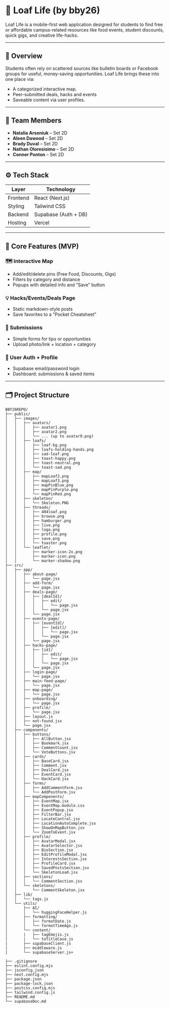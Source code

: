 # 🥖 Loaf Life (by bby26)

Loaf Life is a mobile-first web application designed for students to find free or affordable campus-related resources like food events, student discounts, quick gigs, and creative life-hacks.

---

## 📌 Overview

Students often rely on scattered sources like bulletin boards or Facebook groups for useful, money-saving opportunities. Loaf Life brings these into one place via:
- A categorized interactive map.
- Peer-submitted deals, hacks and events
- Saveable content via user profiles.

---

## 👥 Team Members

- **Natalia Arseniuk** – Set 2D  
- **Aleen Dawood** – Set 2D  
- **Brady Duval** – Set 2D  
- **Nathan Oloresisimo** – Set 2D  
- **Conner Ponton** – Set 2D  

---

## ⚙️ Tech Stack

| Layer     | Technology           |
|----------|-----------------------|
| Frontend | React (Next.js)       |
| Styling  | Tailwind CSS          |
| Backend  | Supabase (Auth + DB)  |
| Hosting  | Vercel                |

---

## 🧩 Core Features (MVP)

### 🗺️ Interactive Map
- Add/edit/delete pins (Free Food, Discounts, Gigs)
- Filters by category and distance
- Popups with detailed info and “Save” button

### 💡 Hacks/Events/Deals Page
- Static markdown-style posts
- Save favorites to a "Pocket Cheatsheet"

### 🧾 Submissions
- Simple forms for tips or opportunities
- Upload photo/link + location + category

### 🔐 User Auth + Profile
- Supabase email/password login
- Dashboard: submissions & saved items

---

## 🗂️ Project Structure
```
BBY26REPO/
├── public/
│   ├── images/
│   │   ├── avatars/
│   │   │   ├── avatar1.png
│   │   │   ├── avatar2.png
│   │   │   └── ... (up to avatar9.png)
│   │   ├── loafs/
│   │   │   ├── loaf-bg.png
│   │   │   ├── loafs-holding-hands.png
│   │   │   ├── sad-loaf.png
│   │   │   ├── toast-happy.png
│   │   │   ├── toast-neutral.png
│   │   │   └── toast-sad.png
│   │   ├── map/
│   │   │   ├── mapLoaf2.png
│   │   │   ├── mapLoaf3.png
│   │   │   ├── mapPinBlue.png
│   │   │   ├── mapPinPurple.png
│   │   │   └── mapPinRed.png
│   │   ├── skeleton/
│   │   │   └── Skeleton.PNG
│   │   ├── threads/
│   │   │   ├── 404loaf.png
│   │   │   ├── browse.png
│   │   │   ├── hamburger.png
│   │   │   ├── live.png
│   │   │   ├── logo.png
│   │   │   ├── profile.png
│   │   │   ├── save.png
│   │   │   └── toaster.png
│   │   └── leaflet/
│   │       ├── marker-icon-2x.png
│   │       ├── marker-icon.png
│   │       └── marker-shadow.png
├── src/
│   ├── app/
│   │   ├── about-page/
│   │   │   └── page.jsx
│   │   ├── add-form/
│   │   │   └── page.jsx
│   │   ├── deals-page/
│   │   │   ├── [dealId]/
│   │   │   │   ├── edit/
│   │   │   │   │   └── page.jsx
│   │   │   │   └── page.jsx
│   │   │   └── page.jsx
│   │   ├── events-page/
│   │   │   ├── [eventId]/
│   │   │   │   ├── [edit]/
│   │   │   │   │   └── page.jsx
│   │   │   │   └── page.jsx
│   │   │   └── page.jsx
│   │   ├── hacks-page/
│   │   │   ├── [id]/
│   │   │   │   ├── edit/
│   │   │   │   │   └── page.jsx
│   │   │   │   └── page.jsx
│   │   │   └── page.jsx
│   │   ├── login-page/
│   │   │   └── page.jsx
│   │   ├── main-feed-page/
│   │   │   └── page.jsx
│   │   ├── map-page/
│   │   │   └── page.jsx
│   │   ├── onboarding/
│   │   │   └── page.jsx
│   │   ├── profile/
│   │   │   └── page.jsx
│   │   ├── layout.js
│   │   ├── not-found.jsx
│   │   └── page.jsx
│   ├── components/
│   │   ├── buttons/
│   │   │   ├── AllButton.jsx
│   │   │   ├── Bookmark.jsx
│   │   │   ├── CommentCount.jsx
│   │   │   └── VoteButtons.jsx
│   │   ├── cards/
│   │   │   ├── BaseCard.jsx
│   │   │   ├── Comment.jsx
│   │   │   ├── DealCard.jsx
│   │   │   ├── EventCard.jsx
│   │   │   └── HackCard.jsx
│   │   ├── forms/
│   │   │   ├── AddCommentForm.jsx
│   │   │   └── AddPostForm.jsx
│   │   ├── mapComponents/
│   │   │   ├── EventMap.jsx
│   │   │   ├── EventMap.module.css
│   │   │   ├── EventPopup.jsx
│   │   │   ├── FilterBar.jsx
│   │   │   ├── LocateControl.jsx
│   │   │   ├── LocationAutoComplete.jsx
│   │   │   ├── ShowOnMapButton.jsx
│   │   │   └── ZoomToEvent.jsx
│   │   ├── profile/
│   │   │   ├── AvatarModal.jsx
│   │   │   ├── AvatarSelector.jsx
│   │   │   ├── BioSection.jsx
│   │   │   ├── EditProfileModal.jsx
│   │   │   ├── InterestsSection.jsx
│   │   │   ├── ProfileCard.jsx
│   │   │   ├── SavedPostsSection.jsx
│   │   │   └── SkeletonLoad.jsx
│   │   ├── sections/
│   │   │   └── CommentSection.jsx
│   │   └── skeletons/
│   │       └── CommentSkeleton.jsx
│   ├── lib/
│   │   └── tags.js
│   └── utils/
│       ├── AI/
│       │   └── huggingFaceHelper.js
│       ├── formatting/
│       │   ├── formatDate.js
│       │   └── formatTimeAgo.js
│       └── content/
│       |   ├── tagEmojis.js
│       |   └── toTitleCase.js
|       ├── supabaseClient.js
|       ├── middleware.js
|       └── supabaseServer.js+

├── .gitignore
├── eslint.config.mjs
├── jsconfig.json
├── next.config.mjs
├── package.json
├── package-lock.json
├── postcss.config.mjs
├── tailwind.config.js
├── README.md
└── supabaseDoc.md
```